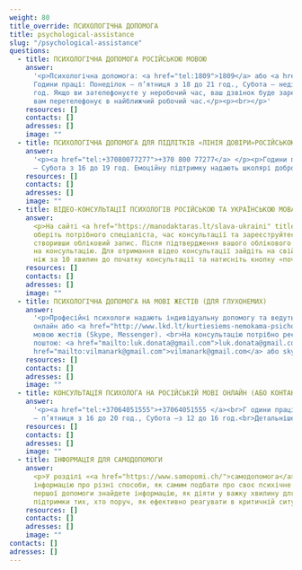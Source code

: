 ```yaml
---
weight: 80
title_override: ПСИХОЛОГІЧНА ДОПОМОГА
title: psychological-assistance
slug: "/psychological-assistance"
questions:
  - title: ПСИХОЛОГІЧНА ДОПОМОГА РОСІЙСЬКОЮ МОВОЮ
    answer:
      '<p>Психологічна допомога: <a href="tel:1809">1809</a> або <a href="tel:+37066465792">+37066465792</a>
      Години праці: Понеділок – п’ятниця з 18 до 21 год., Субота – неділя з 12 до 15
      год. Якщо ви зателефонуєте у неробочий час, ваш дзвінок буде зареєстровано. Консультант
      вам перетелефонує в найближчий робочий час.</p><p><br></p>'
    resources: []
    contacts: []
    adresses: []
    image: ""
  - title: ПСИХОЛОГІЧНА ДОПОМОГА ДЛЯ ПІДЛІТКІВ «ЛІНІЯ ДОВІРИ»РОСІЙСЬКОЮ МОВОЮ
    answer:
      '<p><a href="tel:+37080077277">+370 800 77277</a> </p><p>Години праці: Понеділок
      – Субота з 16 до 19 год. Емоційну підтримку надають школярі добровольці.</p><p><br></p>'
    resources: []
    contacts: []
    adresses: []
    image: ""
  - title: ВІДЕО-КОНСУЛЬТАЦІЇ ПСИХОЛОГІВ РОСІЙСЬКОЮ ТА УКРАЇНСЬКОЮ МОВАМИ
    answer:
      <p>На сайті <a href="https://manodaktaras.lt/slava-ukraini" title="https://manodaktaras.lt/slava-ukraini">https://manodaktaras.lt/slava-ukraini</a>
      оберіть потрібного спеціаліста, час консультації та зареєструйтесь в системі,
      створивши обліковий запис. Після підтвердження вашого облікового запису чекайте
      на консультацію. Для отримання відео консультації зайдіть на свій акаунт не раніше
      ніж за 10 хвилин до початку консультації та натисніть кнопку «почати відео-консультацію»</p>
    resources: []
    contacts: []
    adresses: []
    image: ""
  - title: ПСИХОЛОГІЧНА ДОПОМОГА НА МОВІ ЖЕСТІВ (ДЛЯ ГЛУХОНЕМИХ)
    answer:
      '<p>Професійні психологи надають індивідуальну допомогу та ведуть групи
      онлайн або <a href="http://www.lkd.lt/kurtiesiems-nemokama-psichologine-pagalba-gestu-kalba">контактно</a>
      мовою жестів (Skype, Messenger). <br>На консультацію потрібно реєструватися електронною
      поштою: <a href="mailto:luk.donata@gmail.com">luk.donata@gmail.com</a> або <a
      href="mailto:vilmanark@gmail.com">vilmanark@gmail.com</a> або skype: LKD.psichologas</p>'
    resources: []
    contacts: []
    adresses: []
    image: ""
  - title: КОНСУЛЬТАЦІЯ ПСИХОЛОГА НА РОСІЙСЬКІЙ МОВІ ОНЛАЙН (АБО КОНТАКТНО)
    answer:
      '<p><a href="tel:+37064051555">+37064051555 </a><br>Г одини праці: Понеділок
      – п’ятниця з 16 до 20 год., Субота –з 12 до 16 год.<br>Детальніше за <a href="https://krizesiveikimas.lt/paslaugos/konsultacii-psihologa">посиланням</a>.</p>'
    resources: []
    contacts: []
    adresses: []
    image: ""
  - title: ІНФОРМАЦІЯ ДЛЯ САМОДОПОМОГИ
    answer:
      <p>У розділі «<a href="https://www.samopomi.ch/">самодопомога</a>» ви знайдете
      інформацію про різні способи, як самим подбати про своє психічне здоров’я.У розділі
      першої допомоги знайдете інформацію, як діяти у важку хвилину для себе або для
      підтримки тих, хто поруч, як ефективно реагувати в критичній ситуації.</p>
    resources: []
    contacts: []
    adresses: []
    image: ""
contacts: []
adresses: []
---
```

